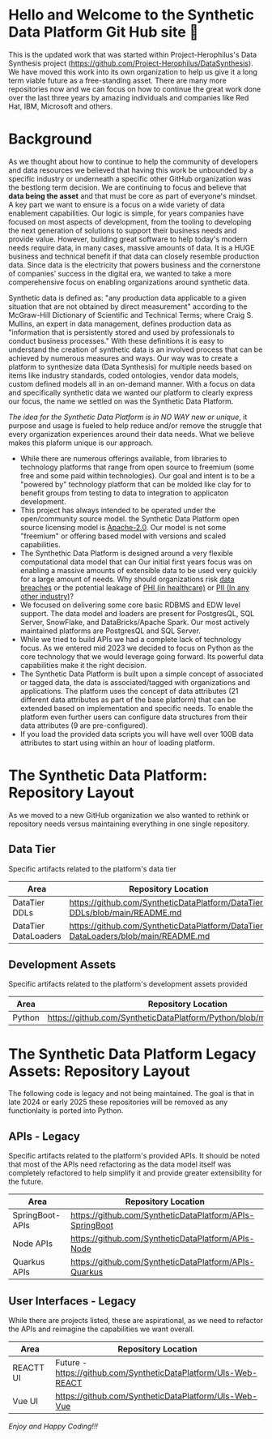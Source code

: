 # Hello and Welcome to the Synthetic Data Platform Git Hub site 👋
This is the updated work that was started within Project-Herophilus's Data Synthesis 
project (https://github.com/Project-Herophilus/DataSynthesis). We have moved this work into its own organization 
to help us give it a long term viable future as a free-standing asset. There are many more repositories now and we can focus 
on how to continue the great work done over the last three years by amazing individuals and companies like Red Hat, IBM, 
Microsoft and others.

# Background
As we thought about how to continue to help the community of developers and data resources we 
believed that having this work be unbounded by a specific industry or underneath a specific other GitHub organization was the 
bestlong term decision. We are continuing to focus and believe that <b>data being the asset</b> and that
must be core as part of everyone's mindset. A key part we want to ensure is a focus on a wide variety of data enablement
capabilities. Our logic is simple, for years companies have focused on most aspects of development, from the tooling to developing
the next generation of solutions to support their business needs and provide value. However, building great software
to help today's modern needs require data, in many cases, massive amounts of data. It is a HUGE business and technical
benefit if that data can closely resemble production data. Since data is the electricity that powers business and the
cornerstone of companies’ success in the digital era, we wanted to take a more comperehensive focus on enabling
organizations around synthetic data.

Synthetic data is defined as: "any production data applicable to a given situation that are not obtained by direct
measurement" according to the McGraw-Hill Dictionary of Scientific and Technical Terms; where Craig S. Mullins,
an expert in data management, defines production data as "information that is persistently stored and used by
professionals to conduct business processes." With these definitions it is easy to understand the creation of
synthetic data is an involved process that can be achieved by numerous measures and ways. Our way was to create a platform to
synthesize data (Data Synthesis) for multiple needs based on items like industry standards, coded ontologies,
vendor data models, custom defined models all in an on-demand manner. With a focus on data and specifically synthetic
data we wanted our platform to clearly express our focus, the name we settled on was the Synthetic Data Platform.

<i>The idea for the Synthetic Data Platform is in NO WAY new or unique</i>, it purpose and usage is fueled to help reduce and/or remove
the struggle that every organization experiences around their data needs. What we believe makes this plaform unique is our
approach.

* While there are numerous offerings available, from libraries to technology platforms that range from open source to freemium 
  (some free and some paid within technologies). Our goal and intent is to be a "powered by" technology platform that can be molded 
  like clay for to benefit groups from testing to data to integration to applicaton development.
* This project has always intended to be operated under the open/community source model. the Synthetic Data Platform open source
  licensing model is <a href="https://opensource.org/licenses/Apache-2.0" target="_blank">Apache-2.0</a>.
  Our model is not some "freemium" or offering based model with versions and scaled capabilities.
* The Synthethic Data Platform is designed around a very flexible computational data model that can Our initial first years focus was on 
  enabling a massive amounts of extensible data to be used very quickly for a large
  amount of needs. Why should organizations risk <a href="https://www.breachlevelindex.com/" target="_blank">data breaches</a> or the
  potential leakage of <a href="https://en.wikipedia.org/wiki/Protected_health_information" target="_blank">PHI (in healthcare)</a>
  or <a href="https://en.wikipedia.org/wiki/Personal_data" target="_blank">PII (In any other industry)</a>?
* We focused on delivering some core basic RDBMS and EDW level support. The data model and loaders are present for
  PostgresQL, SQL Server, SnowFlake, and DataBricks/Apache Spark. Our most actively maintained platforms are PostgresQL and SQL Server.
* While we tried to build APIs we had a complete lack of technology focus. As we entered mid 2023 we decided to focus on Python as 
  the core technology that we would leverage going forward. Its powerful data capabilities make it the right decision.
* The Synthetic Data Platform is built upon a simple concept of associated or tagged data, the data is associated/tagged with 
  organizations and applications. The platform uses the concept of data attributes (21 different data attributes as part of the 
  base platform) that can be extended based on implementation and specific needs. To enable the platform 
  even further users can configure data structures from their data attributes (9 are pre-configured). 
* If you load the provided data scripts you will have well over 100B data attributes to start using within an hour of loading
  platform.

# The Synthetic Data Platform: Repository Layout
As we moved to a new GitHub organization we also wanted to rethink or repository needs versus maintaining everything in one 
single repository. 

## Data Tier
Specific artifacts related to the platform's data tier

| Area                 | Repository Location                                                                                            | 
|----------------------|------------------------------------------------------------------------------------------------------------|
| DataTier DDLs      | https://github.com/SyntheticDataPlatform/DataTier-DDLs/blob/main/README.md | 
| DataTier DataLoaders|https://github.com/SyntheticDataPlatform/DataTier-DataLoaders/blob/main/README.md|

## Development Assets
Specific artifacts related to the platform's development assets provided

| Area   | Repository Location                                                                                        | 
|--------|--------------------------------------------------------------------------------------------------------|
| Python | https://github.com/SyntheticDataPlatform/Python/blob/main/README.md | 

# The Synthetic Data Platform Legacy Assets: Repository Layout
The following code is legacy and not being maintained. The goal is that in late 2024 or early 2025 these repositories will
be removed as any functionlaity is ported into Python.

## APIs - Legacy
Specific artifacts related to the platform's provided APIs. It should be noted that most of the APIs need refactoring as the data model
itself was completely refactored to help simplify it and provide greater extensibility for the future.

| Area                 | Repository Location                                                                                            | 
|----------------------|------------------------------------------------------------------------------------------------------------|
| SpringBoot-APIs      |https://github.com/SyntheticDataPlatform/APIs-SpringBoot  |
| Node APIs            |https://github.com/SyntheticDataPlatform/APIs-Node    |
| Quarkus APIs         |https://github.com/SyntheticDataPlatform/APIs-Quarkus |

## User Interfaces - Legacy
While there are projects listed, these are aspirational, as we need to refactor the APIs and reimagine the capabilities we want overall.

| Area                 | Repository Location                                                                                           | 
|----------------------|------------------------------------------------------------------------------------------------------------|
| REACTT UI            | Future - https://github.com/SyntheticDataPlatform/UIs-Web-REACT|
| Vue UI               |https://github.com/SyntheticDataPlatform/UIs-Web-Vue|



*Enjoy and Happy Coding!!!*

<!--

**Here are some ideas to get you started:**

🙋‍♀️ A short introduction - what is your organization all about?
🌈 Contribution guidelines - how can the community get involved?
👩‍💻 Useful resources - where can the community find your docs? Is there anything else the community should know?
🍿 Fun facts - what does your team eat for breakfast?
🧙 Remember, you can do mighty things with the power of [Markdown](https://docs.github.com/github/writing-on-github/getting-started-with-writing-and-formatting-on-github/basic-writing-and-formatting-syntax)
-->

